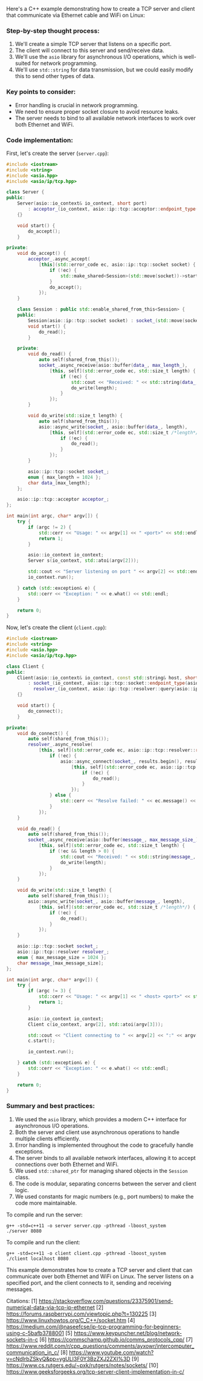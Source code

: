 
Here's a C++ example demonstrating how to create a TCP server and client that communicate via Ethernet cable and WiFi on Linux:

### Step-by-step thought process:

1. We'll create a simple TCP server that listens on a specific port.
2. The client will connect to this server and send/receive data.
3. We'll use the `asio` library for asynchronous I/O operations, which is well-suited for network programming.
4. We'll use `std::string` for data transmission, but we could easily modify this to send other types of data.

### Key points to consider:

- Error handling is crucial in network programming.
- We need to ensure proper socket closure to avoid resource leaks.
- The server needs to bind to all available network interfaces to work over both Ethernet and WiFi.

### Code implementation:

First, let's create the server (`server.cpp`):

```cpp
#include <iostream>
#include <string>
#include <asio.hpp>
#include <asio/ip/tcp.hpp>

class Server {
public:
    Server(asio::io_context& io_context, short port)
        : acceptor_(io_context, asio::ip::tcp::acceptor::endpoint_type(asio::ip::tcp::v4(), port))
    {}

    void start() {
        do_accept();
    }

private:
    void do_accept() {
        acceptor_.async_accept(
            [this](std::error_code ec, asio::ip::tcp::socket socket) {
                if (!ec) {
                    std::make_shared<Session>(std::move(socket))->start();
                }
                do_accept();
            });
    }

    class Session : public std::enable_shared_from_this<Session> {
    public:
        Session(asio::ip::tcp::socket socket) : socket_(std::move(socket)) {}
        void start() {
            do_read();
        }

    private:
        void do_read() {
            auto self(shared_from_this());
            socket_.async_receive(asio::buffer(data_, max_length_), 
                [this, self](std::error_code ec, std::size_t length) {
                    if (!ec) {
                        std::cout << "Received: " << std::string(data_, length) << std::endl;
                        do_write(length);
                    }
                });
        }

        void do_write(std::size_t length) {
            auto self(shared_from_this());
            asio::async_write(socket_, asio::buffer(data_, length),
                [this, self](std::error_code ec, std::size_t /*length*/) {
                    if (!ec) {
                        do_read();
                    }
                });
        }

        asio::ip::tcp::socket socket_;
        enum { max_length = 1024 };
        char data_[max_length];
    };

    asio::ip::tcp::acceptor acceptor_;
};

int main(int argc, char* argv[]) {
    try {
        if (argc != 2) {
            std::cerr << "Usage: " << argv[1] << " <port>" << std::endl;
            return 1;
        }

        asio::io_context io_context;
        Server s(io_context, std::atoi(argv[2]));

        std::cout << "Server listening on port " << argv[2] << std::endl;
        io_context.run();

    } catch (std::exception& e) {
        std::cerr << "Exception: " << e.what() << std::endl;
    }

    return 0;
}
```

Now, let's create the client (`client.cpp`):

```cpp
#include <iostream>
#include <string>
#include <asio.hpp>
#include <asio/ip/tcp.hpp>

class Client {
public:
    Client(asio::io_context& io_context, const std::string& host, short port)
        : socket_(io_context, asio::ip::tcp::socket::endpoint_type(asio::ip::tcp::v4(), port)),
          resolver_(io_context, asio::ip::tcp::resolver::query(asio::ip::tcp::v4(), host, "", asio::ip::tcp::resolver::passive))
    {}

    void start() {
        do_connect();
    }

private:
    void do_connect() {
        auto self(shared_from_this());
        resolver_.async_resolve(
            [this, self](std::error_code ec, asio::ip::tcp::resolver::results_type results) {
                if (!ec) {
                    asio::async_connect(socket_, results.begin(), results.end(),
                        [this, self](std::error_code ec, asio::ip::tcp::socket::endpoint_type) {
                            if (!ec) {
                                do_read();
                            }
                        });
                } else {
                    std::cerr << "Resolve failed: " << ec.message() << std::endl;
                }
            });
    }

    void do_read() {
        auto self(shared_from_this());
        socket_.async_receive(asio::buffer(message_, max_message_size_), 
            [this, self](std::error_code ec, std::size_t length) {
                if (!ec && length > 0) {
                    std::cout << "Received: " << std::string(message_, length) << std::endl;
                    do_write(length);
                }
            });
    }

    void do_write(std::size_t length) {
        auto self(shared_from_this());
        asio::async_write(socket_, asio::buffer(message_, length),
            [this, self](std::error_code ec, std::size_t /*length*/) {
                if (!ec) {
                    do_read();
                }
            });
    }

    asio::ip::tcp::socket socket_;
    asio::ip::tcp::resolver resolver_;
    enum { max_message_size = 1024 };
    char message_[max_message_size];
};

int main(int argc, char* argv[]) {
    try {
        if (argc != 3) {
            std::cerr << "Usage: " << argv[1] << " <host> <port>" << std::endl;
            return 1;
        }

        asio::io_context io_context;
        Client c(io_context, argv[2], std::atoi(argv[3]));

        std::cout << "Client connecting to " << argv[2] << ":" << argv[3] << std::endl;
        c.start();

        io_context.run();

    } catch (std::exception& e) {
        std::cerr << "Exception: " << e.what() << std::endl;
    }

    return 0;
}
```

### Summary and best practices:

1. We used the `asio` library, which provides a modern C++ interface for asynchronous I/O operations.
2. Both the server and client use asynchronous operations to handle multiple clients efficiently.
3. Error handling is implemented throughout the code to gracefully handle exceptions.
4. The server binds to all available network interfaces, allowing it to accept connections over both Ethernet and WiFi.
5. We used `std::shared_ptr` for managing shared objects in the `Session` class.
6. The code is modular, separating concerns between the server and client logic.
7. We used constants for magic numbers (e.g., port numbers) to make the code more maintainable.

To compile and run the server:

```
g++ -std=c++11 -o server server.cpp -pthread -lboost_system
./server 8080
```

To compile and run the client:

```
g++ -std=c++11 -o client client.cpp -pthread -lboost_system
./client localhost 8080
```

This example demonstrates how to create a TCP server and client that can communicate over both Ethernet and WiFi on Linux. The server listens on a specified port, and the client connects to it, sending and receiving messages.

Citations:
[1] https://stackoverflow.com/questions/23375901/send-numerical-data-via-tcp-ip-ethernet
[2] https://forums.raspberrypi.com/viewtopic.php?t=130225
[3] https://www.linuxhowtos.org/C_C++/socket.htm
[4] https://medium.com/@naseefcse/ip-tcp-programming-for-beginners-using-c-5bafb3788001
[5] https://www.keypuncher.net/blog/network-sockets-in-c
[6] https://commschamp.github.io/comms_protocols_cpp/
[7] https://www.reddit.com/r/cpp_questions/comments/ayxowr/intercomputer_communication_in_c/
[8] https://www.youtube.com/watch?v=cNdlrbZSkyQ&pp=ygULI3F0Y3BzZXJ2ZXI%3D
[9] https://www.cs.rutgers.edu/~pxk/rutgers/notes/sockets/
[10] https://www.geeksforgeeks.org/tcp-server-client-implementation-in-c/